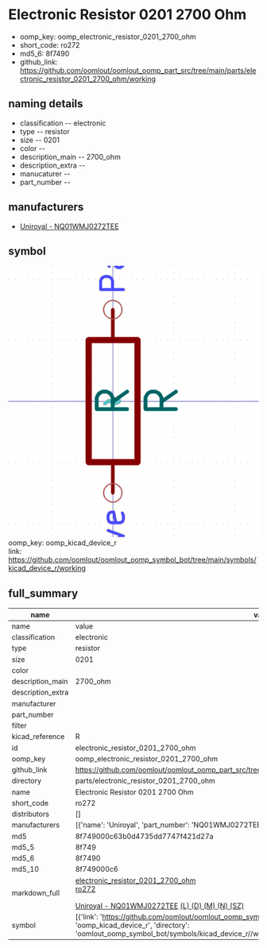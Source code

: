 # Electronic Resistor 0201 2700 Ohm

  
* oomp_key: oomp_electronic_resistor_0201_2700_ohm 
* short_code: ro272
* md5_6: 8f7490  
* github_link: https://github.com/oomlout/oomlout_oomp_part_src/tree/main/parts/electronic_resistor_0201_2700_ohm/working  
## naming details
* classification -- electronic
* type -- resistor
* size -- 0201
* color -- 
* description_main -- 2700_ohm
* description_extra -- 
* manucaturer -- 
* part_number -- 


## manufacturers
* [Uniroyal - NQ01WMJ0272TEE]()  

## symbol

![](symbol/0/working/working_600.png)  
oomp_key: oomp_kicad_device_r  
link: https://github.com/oomlout/oomlout_oomp_symbol_bot/tree/main/symbols/kicad_device_r/working  


## full_summary
| name | value | 
| --- | --- | 
| name | value | 
| classification | electronic | 
| type | resistor | 
| size | 0201 | 
| color |  | 
| description_main | 2700_ohm | 
| description_extra |  | 
| manufacturer |  | 
| part_number |  | 
| filter |  | 
| kicad_reference | R | 
| id | electronic_resistor_0201_2700_ohm | 
| oomp_key | oomp_electronic_resistor_0201_2700_ohm | 
| github_link | https://github.com/oomlout/oomlout_oomp_part_src/tree/main/parts/electronic_resistor_0201_2700_ohm/working | 
| directory | parts/electronic_resistor_0201_2700_ohm | 
| name | Electronic Resistor 0201 2700 Ohm | 
| short_code | ro272 | 
| distributors | [] | 
| manufacturers | [{'name': 'Uniroyal', 'part_number': 'NQ01WMJ0272TEE', 'link': '', 'id': 'manufacturer_uniroyal'}] | 
| md5 | 8f749000c63b0d4735dd7747f421d27a | 
| md5_5 | 8f749 | 
| md5_6 | 8f7490 | 
| md5_10 | 8f749000c6 | 
| markdown_full | [electronic_resistor_0201_2700_ohm](https://github.com/oomlout/oomlout_oomp_part_src/tree/main/parts/electronic_resistor_0201_2700_ohm/working)<br>[ro272](https://github.com/oomlout/oomlout_oomp_part_src/tree/main/parts/electronic_resistor_0201_2700_ohm/working)<br><br>[Uniroyal - NQ01WMJ0272TEE]() [(L)  ](https://www.lcsc.com/search?q=NQ01WMJ0272TEE)[(D)  ](https://www.digikey.com/en/products?,keywords=NQ01WMJ0272TEE)[(M)  ](https://www.mouser.com/Search/Refine?Keyword=NQ01WMJ0272TEE)[(N)  ](https://www.newark.com/search?st=NQ01WMJ0272TEE)[(SZ)  ](https://so.szlcsc.com/global.html?k=NQ01WMJ0272TEE)<br> | 
| symbol | [{'link': 'https://github.com/oomlout/oomlout_oomp_symbol_bot/tree/main/symbols/kicad_device_r', 'oomp_key': 'oomp_kicad_device_r', 'directory': 'oomlout_oomp_symbol_bot/symbols/kicad_device_r//working/working.kicad_sym'}] | 
